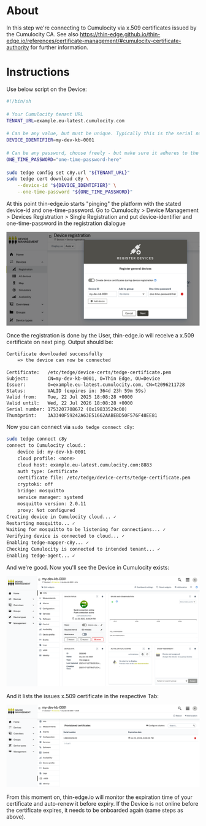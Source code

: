 # About

In this step we're connecting to Cumulocity via x.509 certificates issued by the Cumulocity CA. See also https://thin-edge.github.io/thin-edge.io/references/certificate-management/#cumulocity-certificate-authority for further information.

# Instructions

Use below script on the Device:

```sh
#!/bin/sh

# Your Cumulocity tenant URL
TENANT_URL=example.eu-latest.cumulocity.com

# Can be any value, but must be unique. Typically this is the serial number my-of your hardware
DEVICE_IDENTIFIER=my-dev-kb-0001

# Can be any password, choose freely - but make sure it adheres to the password policy of Cumulocity
ONE_TIME_PASSWORD="one-time-password-here"

sudo tedge config set c8y.url "${TENANT_URL}"
sudo tedge cert download c8y \
    --device-id "${DEVICE_IDENTIFIER}" \
    --one-time-password "${ONE_TIME_PASSWORD}"
```

At this point thin-edge.io starts "pinging" the platform with the stated device-id and one-time-password. Go to Cumulocity > Device Management > Devices Registration > Single Registration and put device-identifier and one-time-password in the registration dialogue

![device registration](./imgs/device-registration.png)

Once the registration is done by the User, thin-edge.io will receive a x.509 certificate on next ping. Output should be:

```
Certificate downloaded successfully
    => the device can now be connected

Certificate:   /etc/tedge/device-certs/tedge-certificate.pem
Subject:       CN=my-dev-kb-0001, O=Thin Edge, OU=Device
Issuer:        O=example.eu-latest.cumulocity.com, CN=t2096211728
Status:        VALID (expires in: 364d 23h 59m 59s)
Valid from:    Tue, 22 Jul 2025 18:08:28 +0000
Valid until:   Wed, 22 Jul 2026 18:08:28 +0000
Serial number: 1753207708672 (0x19833529c00)
Thumbprint:    3A3340F59242A63E51662AABEBD50F576F48EE81
```

Now you can connect via `sudo tedge connect c8y`:

```sh
sudo tedge connect c8y
connect to Cumulocity cloud.:
	device id: my-dev-kb-0001
	cloud profile: <none>
	cloud host: example.eu-latest.cumulocity.com:8883
	auth type: Certificate
	certificate file: /etc/tedge/device-certs/tedge-certificate.pem
	cryptoki: off
	bridge: mosquitto
	service manager: systemd
	mosquitto version: 2.0.11
	proxy: Not configured
Creating device in Cumulocity cloud... ✓
Restarting mosquitto... ✓
Waiting for mosquitto to be listening for connections... ✓
Verifying device is connected to cloud... ✓
Enabling tedge-mapper-c8y... ✓
Checking Cumulocity is connected to intended tenant... ✓
Enabling tedge-agent... ✓
```

And we're good. Now you'll see the Device in Cumulocity exists:

![device registered](./imgs/device-registered.png)

And it lists the issues x.509 certificate in the respective Tab:

![x509 cert](./imgs/x509-certificate.png)

From this moment on, thin-edge.io will monitor the expiration time of your certificate and auto-renew it before expiry. If the Device is not online before the certificate expires, it needs to be onboarded again (same steps as above). 